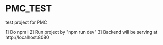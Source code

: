 # PMC_TEST
test project for PMC

1] Do npm i
2] Run project by "npm run dev"
3] Backend will be serving at http://localhost:8080